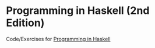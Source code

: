 # Programming in Haskell (2nd Edition)

Code/Exercises for [Programming in Haskell](https://www.cs.nott.ac.uk/~pszgmh/pih.html)
